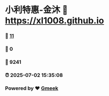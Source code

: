 # 小利特惠-金沐 :link: https://xl1008.github.io 
### :page_facing_up: [11](https://xl1008.github.io/tag.html) 
### :speech_balloon: 0 
### :hibiscus: 9241 
### :alarm_clock: 2025-07-02 15:35:08 
### Powered by :heart: [Gmeek](https://github.com/Meekdai/Gmeek)
